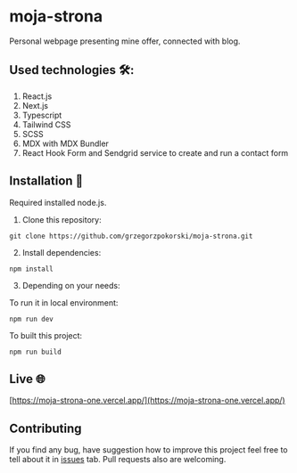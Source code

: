 # moja-strona

Personal webpage presenting mine offer, connected with blog.

## Used technologies 🛠️:

1. React.js
2. Next.js
3. Typescript
4. Tailwind CSS
5. SCSS
6. MDX with MDX Bundler
7. React Hook Form and Sendgrid service to create and run a contact form

## Installation 👷

Required installed node.js.

1. Clone this repository:

```
git clone https://github.com/grzegorzpokorski/moja-strona.git
```

2. Install dependencies:

```
npm install
```

3. Depending on your needs:

To run it in local environment:

```
npm run dev
```

To built this project:

```
npm run build
```

## Live 🌐

[https://moja-strona-one.vercel.app/](https://moja-strona-one.vercel.app/)

## Contributing

If you find any bug, have suggestion how to improve this project feel free to tell about it in [issues](https://github.com/grzegorzpokorski/moja-strona/issues) tab. Pull requests also are welcoming.

